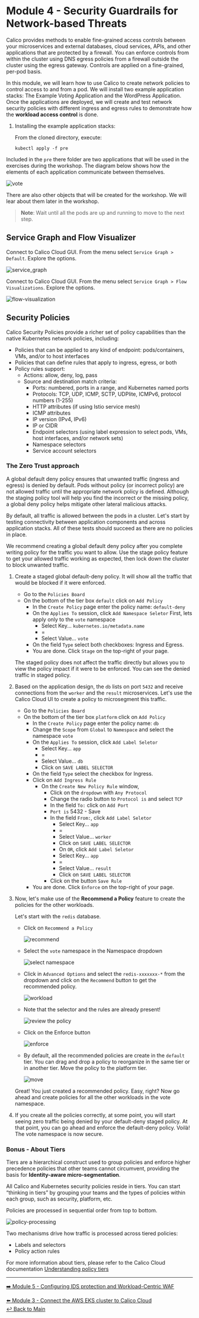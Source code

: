 # Module 4 - Security Guardrails for Network-based Threats

Calico provides methods to enable fine-grained access controls between your microservices and external databases, cloud services, APIs, and other applications that are protected by a firewall. You can enforce controls from within the cluster using DNS egress policies from a firewall outside the cluster using the egress gateway. Controls are applied on a fine-grained, per-pod basis.

In this module, we will learn how to use Calico to create network policies to control access to and from a pod. We will install two example application stacks: The Example Voting Application and the WordPress Application. Once the applications are deployed, we will create and test network security policies with different ingress and egress rules to demonstrate how the **workload access control** is done.

1. Installing the example application stacks:

   From the cloned directory, execute:
   ```
   kubectl apply -f pre
   ```

Included in the `pre` there folder are two applications that will be used in the exercises during the workshop. The diagram below shows how the elements of each application communicate between themselves.

![vote](https://github.com/tigera-solutions/cc-eks-compliance/assets/104035488/142ea62b-be3e-4c37-b39c-b501e1834f89)


There are also other objects that will be created for the workshop. We will lear about them later in the workshop.

   > **Note**: Wait until all the pods are up and running to move to the next step.

## Service Graph and Flow Visualizer

Connect to Calico Cloud GUI. From the menu select `Service Graph > Default`. Explore the options.

![service_graph](https://user-images.githubusercontent.com/104035488/192303379-efb43faa-1e71-41f2-9c54-c9b7f0538b34.gif)

Connect to Calico Cloud GUI. From the menu select `Service Graph > Flow Visualizations`. Explore the options.

![flow-visualization](https://user-images.githubusercontent.com/104035488/192358472-112c832f-2fd7-4294-b8cc-fec166a9b11e.gif)

## Security Policies

Calico Security Policies provide a richer set of policy capabilities than the native Kubernetes network policies, including:  

- Policies that can be applied to any kind of endpoint: pods/containers, VMs, and/or to host interfaces
- Policies that can define rules that apply to ingress, egress, or both
- Policy rules support:
  - Actions: allow, deny, log, pass
  - Source and destination match criteria:
    - Ports: numbered, ports in a range, and Kubernetes named ports
    - Protocols: TCP, UDP, ICMP, SCTP, UDPlite, ICMPv6, protocol numbers (1-255)
    - HTTP attributes (if using Istio service mesh)
    - ICMP attributes
    - IP version (IPv4, IPv6)
    - IP or CIDR
    - Endpoint selectors (using label expression to select pods, VMs, host interfaces, and/or network sets)
    - Namespace selectors
    - Service account selectors

### The Zero Trust approach

A global default deny policy ensures that unwanted traffic (ingress and egress) is denied by default. Pods without policy (or incorrect policy) are not allowed traffic until the appropriate network policy is defined. Although the staging policy tool will help you find the incorrect or the missing policy, a global deny policy helps mitigate other lateral malicious attacks.

By default, all traffic is allowed between the pods in a cluster. Let's start by testing connectivity between application components and across application stacks. All of these tests should succeed as there are no policies in place.

We recommend creating a global default deny policy after you complete writing policy for the traffic you want to allow. Use the stage policy feature to get your allowed traffic working as expected, then lock down the cluster to block unwanted traffic.

1. Create a staged global default-deny policy. It will show all the traffic that would be blocked if it were enforced.

   - Go to the `Policies Board`
   - On the bottom of the tier box `default` click on `Add Policy`
     - In the `Create Policy` page enter the policy name: `default-deny`
     - On the `Applies To` session, click `Add Namespace Seletor`
       First, lets apply only to the `vote` namespace
       - Select Key... `kubernetes.io/metadata.name`
       - =
       - Select Value... `vote`
     - On the field `Type` select both checkboxes: Ingress and Egress.
     - You are done. Click `Stage` on the top-right of your page.

   The staged policy does not affect the traffic directly but allows you to view the policy impact if it were to be enforced. You can see the denied traffic in staged policy.

2. Based on the application design, the `db` lists on port `5432` and receive connections from the `worker` and the `result` microservices. 
   Let's use the Calico Cloud UI to create a policy to microsegment this traffic.

   - Go to the `Policies Board`
   - On the bottom of the tier box `platform` click on `Add Policy`
     - In the `Create Policy` page enter the policy name: `db`
     - Change the `Scope` from `Global` to `Namespace` and select the namespace `vote`
     - On the `Applies To` session, click `Add Label Seletor`
       - Select Key... `app`
       - =
       - Select Value... `db`
       - Click on `SAVE LABEL SELECTOR`
     - On the field `Type` select the checkbox for Ingress.
     - Click on `Add Ingress Rule`
       - On the `Create New Policy Rule` window,
         - Click on the `dropdown` with `Any Protocol`
         - Change the radio button to `Protocol is` and select `TCP`
         - In the field `To:` click on `Add Port` 
         - `Port is` 5432 - Save
         - In the field `From:`, click `Add Label Seletor`
           - Select Key... `app`
           - =
           - Select Value... `worker`
           - Click on `SAVE LABEL SELECTOR`  
           - On `OR`, click `Add Label Seletor`
           - Select Key... `app`
           - =
           - Select Value... `result`
           - Click on `SAVE LABEL SELECTOR`
         - Click on the button `Save Rule`
     - You are done. Click `Enforce` on the top-right of your page.

3. Now, let's make use of the **Recommend a Policy** feature to create the policies for the other workloads.

   Let's start with the `redis` database.

   - Click on `Recommend a Policy`
     
     ![recommend](https://github.com/tigera-solutions/cc-aks-detect-block-network-attacks/assets/104035488/328a7010-e008-49d1-bb6e-751c2ecdf413)
   
   - Select the `vote` namespace in the Namespace dropdown 
     
     ![select namespace](https://github.com/tigera-solutions/cc-aks-detect-block-network-attacks/assets/104035488/bb4bf93d-f1fc-425a-b5ca-7a53dcc53f85)

   - Click in `Advanced Options` and select the `redis-xxxxxxx-*` from the dropdown and click on the `Recommend` button to get the recommended policy.

     ![workload](https://github.com/tigera-solutions/cc-aks-detect-block-network-attacks/assets/104035488/131fe2ce-d53e-4858-8128-23caef8ca6ac)
 
   - Note that the selector and the rules are already present!

     ![review the policy](https://github.com/tigera-solutions/cc-aks-detect-block-network-attacks/assets/104035488/05c16863-ff65-462d-b900-e67f82e47c32)
   
   - Click on the Enforce button

     ![enforce](https://github.com/tigera-solutions/cc-aks-detect-block-network-attacks/assets/104035488/5958c64e-9fc8-49ff-b5e0-64cb31465b3f)

   - By default, all the recommended policies are create in the `default` tier. You can drag and drop a policy to reorganize in the same tier or in another tier. Move the policy to the platform tier.
     
     ![move](https://github.com/tigera-solutions/cc-aks-detect-block-network-attacks/assets/104035488/fca4eefd-dd1a-4497-a242-13de99755929)

   Great! You just created a recommended policy. Easy, right? Now go ahead and create policies for all the other workloads in the vote namespace.

4. If you create all the policies correctly, at some point, you will start seeing zero traffic being denied by your default-deny staged policy. At that point, you can go ahead and enforce the default-deny policy. Voilà! The vote namespace is now secure.

### Bonus - About Tiers

Tiers are a hierarchical construct used to group policies and enforce higher precedence policies that other teams cannot circumvent, providing the basis for **Identity-aware micro-segmentation**. 

All Calico and Kubernetes security policies reside in tiers. You can start “thinking in tiers” by grouping your teams and the types of policies within each group, such as security, platform, etc.

Policies are processed in sequential order from top to bottom.

![policy-processing](https://user-images.githubusercontent.com/104035488/206433417-0d186664-1514-41cc-80d2-17ed0d20a2f4.png)

Two mechanisms drive how traffic is processed across tiered policies:

- Labels and selectors
- Policy action rules

For more information about tiers, please refer to the Calico Cloud documentation [Understanding policy tiers](https://docs.calicocloud.io/get-started/tutorials/policy-tiers)


--- 

[:arrow_right: Module 5 - Configuring IDS protection and Workload-Centric WAF](/modules/module-5-ids-waf.md)  <br>

[:arrow_left: Module 3 - Connect the AWS EKS cluster to Calico Cloud](/modules/module-3-connect-calicocloud.md)  
[:leftwards_arrow_with_hook: Back to Main](/README.md)  

